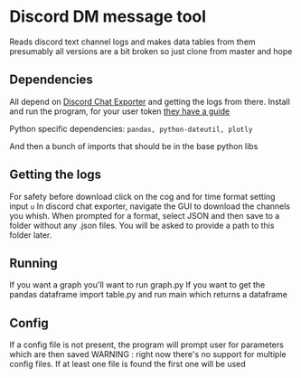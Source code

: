 # Discord DM message tool

Reads discord text channel logs and makes data tables from them  
presumably all versions are a bit broken so just clone from master and hope

## Dependencies
All depend on [Discord Chat Exporter](https://github.com/Tyrrrz/DiscordChatExporter) and getting the logs from there.
Install and  run the program, for your user token [they have a guide](https://github.com/Tyrrrz/DiscordChatExporter/wiki/Obtaining-Token-and-Channel-IDs)

Python specific dependencies:
 ```pandas, python-dateutil, plotly```

And then a bunch of imports that should be in the base python libs

## Getting the logs
For safety before download click on the cog and for time format setting input ```u```
In discord chat exporter, navigate the GUI to download the channels you whish.
When prompted for a format, select JSON and then save to a folder without any .json files. You will be asked to provide a path to this folder later.

## Running 
If you want a graph you'll want to run graph.py
If you want to get the pandas dataframe import table.py and run main which returns a dataframe

## Config
If a config file is not present, the program will prompt user for parameters which are then saved
WARNING : right now there's no support for multiple config files. If at least one file is found the first one will be used